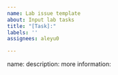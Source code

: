 ```yaml
---
name: Lab issue template
about: Input lab tasks
title: "[Task]:"
labels: ''
assignees: aleyu0

---
```


name: 
description:
more information:
